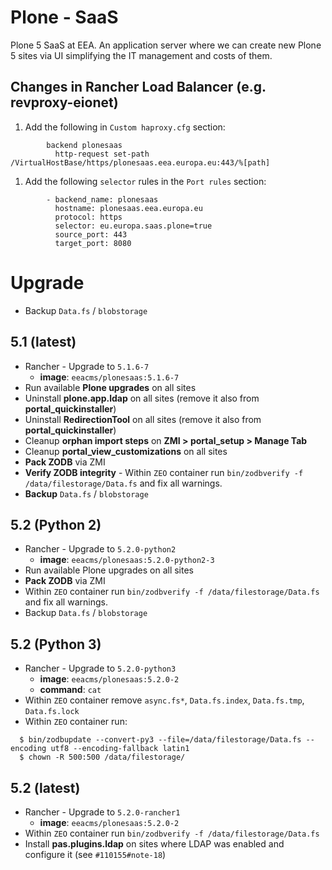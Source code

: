 # Plone - SaaS

Plone 5 SaaS at EEA. An application server where we can create new Plone 5 sites via UI simplifying the IT management and costs of them.

## Changes in Rancher Load Balancer (e.g. revproxy-eionet)

1. Add the following in `Custom haproxy.cfg` section:
```
        backend plonesaas
          http-request set-path /VirtualHostBase/https/plonesaas.eea.europa.eu:443/%[path]
```

1. Add the following `selector` rules in the `Port rules` section:

```
        - backend_name: plonesaas
          hostname: plonesaas.eea.europa.eu
          protocol: https
          selector: eu.europa.saas.plone=true
          source_port: 443
          target_port: 8080
```

# Upgrade

* Backup `Data.fs` / `blobstorage`

## 5.1 (latest)

* Rancher - Upgrade to `5.1.6-7`
  * **image**: `eeacms/plonesaas:5.1.6-7`
* Run available **Plone upgrades** on all sites
* Uninstall **plone.app.ldap** on all sites (remove it also from **portal_quickinstaller**)
* Uninstall **RedirectionTool** on all sites (remove it also from **portal_quickinstaller**)
* Cleanup **orphan import steps** on **ZMI > portal_setup > Manage Tab**
* Cleanup **portal_view_customizations** on all sites
* **Pack ZODB** via ZMI
* **Verify ZODB integrity** - Within `ZEO` container run `bin/zodbverify -f /data/filestorage/Data.fs` and fix all warnings.
* **Backup** `Data.fs` / `blobstorage`

## 5.2 (Python 2)

* Rancher - Upgrade to `5.2.0-python2`
  * **image**: `eeacms/plonesaas:5.2.0-python2-3`
* Run available Plone upgrades on all sites
* **Pack ZODB** via ZMI
* Within `ZEO` container run `bin/zodbverify -f /data/filestorage/Data.fs` and fix all warnings.
* Backup `Data.fs` / `blobstorage`

## 5.2 (Python 3)

* Rancher - Upgrade to `5.2.0-python3`
  * **image**: `eeacms/plonesaas:5.2.0-2`
  * **command**: `cat`
* Within `ZEO` container remove `async.fs*`, `Data.fs.index`, `Data.fs.tmp`, `Data.fs.lock`
* Within `ZEO` container run:
```
  $ bin/zodbupdate --convert-py3 --file=/data/filestorage/Data.fs --encoding utf8 --encoding-fallback latin1
  $ chown -R 500:500 /data/filestorage/
```

## 5.2 (latest)

* Rancher - Upgrade to `5.2.0-rancher1`
  * **image**: `eeacms/plonesaas:5.2.0-2`
* Within `ZEO` container run `bin/zodbverify -f /data/filestorage/Data.fs`
* Install **pas.plugins.ldap** on sites where LDAP was enabled and configure it (see `#110155#note-18`)
